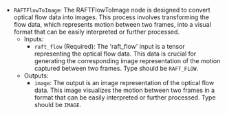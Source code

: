 - `RAFTFlowToImage`: The RAFTFlowToImage node is designed to convert optical flow data into images. This process involves transforming the flow data, which represents motion between two frames, into a visual format that can be easily interpreted or further processed.
    - Inputs:
        - `raft_flow` (Required): The 'raft_flow' input is a tensor representing the optical flow data. This data is crucial for generating the corresponding image representation of the motion captured between two frames. Type should be `RAFT_FLOW`.
    - Outputs:
        - `image`: The output is an image representation of the optical flow data. This image visualizes the motion between two frames in a format that can be easily interpreted or further processed. Type should be `IMAGE`.
